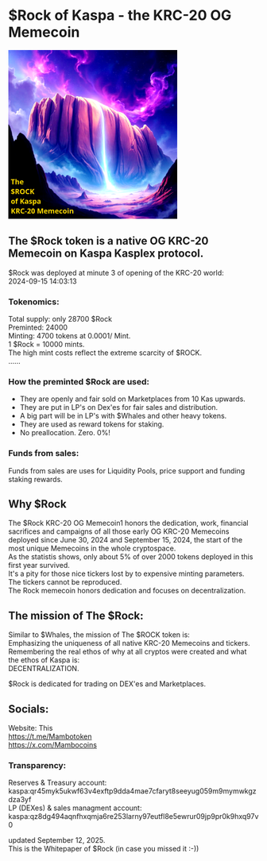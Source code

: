 # $Rock of Kaspa - the KRC-20 OG Memecoin

<img src="https://raw.githubusercontent.com/Mambo-Token/Solidcoins/refs/heads/main/logos/Rock-Logo.png" width="340" height="340">

## The $Rock token is a native OG KRC-20 Memecoin on Kaspa Kasplex protocol.
$Rock was deployed at minute 3 of opening of the KRC-20 world:  
2024-09-15 14:03:13   

### Tokenomics:  
Total supply: only 28700 $Rock  
Preminted: 24000  
Minting: 4700 tokens at 0.0001/ Mint.  
1 $Rock = 10000 mints.  
The high mint costs reflect the extreme scarcity of $ROCK.  
......
### How the preminted $Rock are used:  
- They are openly and fair sold on Marketplaces from 10 Kas upwards.  
- They are put in LP's on Dex'es for fair sales and distribution.
- A big part will be in LP's with $Whales and other heavy tokens.   
- They are used as reward tokens for staking.
- No preallocation. Zero. 0%!   

### Funds from sales:  
Funds from sales are uses for Liquidity Pools, price support and funding staking rewards.  

## Why $Rock
The $Rock KRC-20 OG Memecoin1
honors the dedication, work, financial sacrifices and campaigns of all those early OG KRC-20 Memecoins  
deployed since June 30, 2024 and September 15, 2024, the start of the most unique Memecoins in the whole cryptospace.   
As the statistis shows, only about 5% of over 2000 tokens deployed in this first year survived.  
It's a pity for those nice tickers lost by to expensive minting parameters. The tickers cannot be reproduced.  
The Rock memecoin honors dedication and focuses on decentralization.  

## The mission of The $Rock:
Similar to $Whales, the mission of The $ROCK token is:  
Emphasizing the uniqueness of all native KRC-20 Memecoins and tickers.  
Remembering the real ethos of why at all cryptos were created and what the ethos of Kaspa is:  
DECENTRALIZATION.  

$Rock is dedicated for trading on DEX'es and Marketplaces.  

## Socials:  
Website: This  
https://t.me/Mambotoken  
https://x.com/Mambocoins  

### Transparency:  
Reserves & Treasury account:   
kaspa:qr45myk5ukwf63v4exftp9dda4mae7cfaryt8seeyug059m9mymwkgzdza3yf   
LP (DEXes) & sales managment account:   
kaspa:qz8dg494aqnfhxqmja6re253larny97eutfl8e5ewrur09jp9pr0k9hxq97v0  

updated September 12, 2025.  
This is the Whitepaper of $Rock (in case you missed it :-))  
